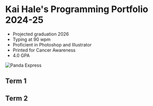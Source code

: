 # Kai Hale's Programming Portfolio 2024-25
* Projected graduation 2026
* Typing at 90 wpm
* Proficient in Photoshop and Illustrator
* Printed for Cancer Awareness
* 4.0 GPA

 ![Panda Express](https://encrypted-tbn0.gstatic.com/images?q=tbn:ANd9GcTkLnw0zzvMo-NcGkD_VORkGS0dJWP6YqbREA&s)
## Term 1

## Term 2

